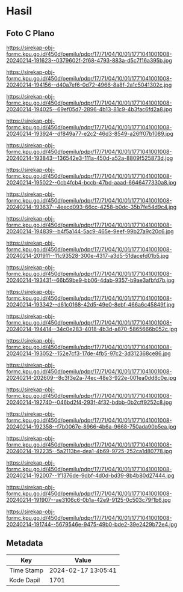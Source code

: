 # Hasil

## Foto C Plano

https://sirekap-obj-formc.kpu.go.id/450d/pemilu/pdpr/17/71/04/10/01/1771041001008-20240214-191623--0379602f-2f68-4793-883a-d5c7f16a395b.jpg

https://sirekap-obj-formc.kpu.go.id/450d/pemilu/pdpr/17/71/04/10/01/1771041001008-20240214-194156--d40a7ef6-0d72-4966-8a8f-2a1c5041302c.jpg

https://sirekap-obj-formc.kpu.go.id/450d/pemilu/pdpr/17/71/04/10/01/1771041001008-20240214-194025--69ef05d7-2896-4b13-81c9-4b3fac6fd2a8.jpg

https://sirekap-obj-formc.kpu.go.id/450d/pemilu/pdpr/17/71/04/10/01/1771041001008-20240214-193924--df849a77-e2c2-46d3-8549-a26ff07b1089.jpg

https://sirekap-obj-formc.kpu.go.id/450d/pemilu/pdpr/17/71/04/10/01/1771041001008-20240214-193843--136542e3-111a-450d-a52a-8809f525873d.jpg

https://sirekap-obj-formc.kpu.go.id/450d/pemilu/pdpr/17/71/04/10/01/1771041001008-20240214-195022--0cb4fcb4-bccb-47bd-aaad-6646477330a8.jpg

https://sirekap-obj-formc.kpu.go.id/450d/pemilu/pdpr/17/71/04/10/01/1771041001008-20240214-193637--4eecd093-66cc-4258-b0dc-35b7fe54d9c4.jpg

https://sirekap-obj-formc.kpu.go.id/450d/pemilu/pdpr/17/71/04/10/01/1771041001008-20240214-194839--b4f5a144-5ac9-465e-9eef-99b27a9c20c6.jpg

https://sirekap-obj-formc.kpu.go.id/450d/pemilu/pdpr/17/71/04/10/01/1771041001008-20240214-201911--11c93528-300e-4317-a3d5-51dacefd01b5.jpg

https://sirekap-obj-formc.kpu.go.id/450d/pemilu/pdpr/17/71/04/10/01/1771041001008-20240214-193431--66b59be9-bb06-4dab-9357-b9ae3afbfd7b.jpg

https://sirekap-obj-formc.kpu.go.id/450d/pemilu/pdpr/17/71/04/10/01/1771041001008-20240214-193342--d61c0168-42d5-49e0-8ebf-466a6c45849f.jpg

https://sirekap-obj-formc.kpu.go.id/450d/pemilu/pdpr/17/71/04/10/01/1771041001008-20240214-194414--34c0e283-4018-4b3d-a870-5865666b052c.jpg

https://sirekap-obj-formc.kpu.go.id/450d/pemilu/pdpr/17/71/04/10/01/1771041001008-20240214-193052--152e7cf3-17de-4fb5-97c2-3d312368ce86.jpg

https://sirekap-obj-formc.kpu.go.id/450d/pemilu/pdpr/17/71/04/10/01/1771041001008-20240214-202609--8c3f3e2a-74ec-48e3-922e-001ea0dd8c0e.jpg

https://sirekap-obj-formc.kpu.go.id/450d/pemilu/pdpr/17/71/04/10/01/1771041001008-20240214-192740--046bd2f4-293f-4f32-bdbb-0b2cff9252c8.jpg

https://sirekap-obj-formc.kpu.go.id/450d/pemilu/pdpr/17/71/04/10/01/1771041001008-20240214-192358--f7b0067e-8966-4b6a-9668-750ada90b5ea.jpg

https://sirekap-obj-formc.kpu.go.id/450d/pemilu/pdpr/17/71/04/10/01/1771041001008-20240214-192235--5a2113be-dea1-4b69-9725-252ca1d80778.jpg

https://sirekap-obj-formc.kpu.go.id/450d/pemilu/pdpr/17/71/04/10/01/1771041001008-20240214-192007--1f1376de-9dbf-4d0d-bd39-8b4b80d27444.jpg

https://sirekap-obj-formc.kpu.go.id/450d/pemilu/pdpr/17/71/04/10/01/1771041001008-20240214-191907--ae3106c6-0b1a-42e9-9125-0c503c79f1b6.jpg

https://sirekap-obj-formc.kpu.go.id/450d/pemilu/pdpr/17/71/04/10/01/1771041001008-20240214-191744--5679546e-9475-49b0-bde2-39e2429b72e4.jpg


## Metadata

| Key        | Value               |
| ---------- | ------------------- |
| Time Stamp | 2024-02-17 13:05:41 |
| Kode Dapil | 1701                |



